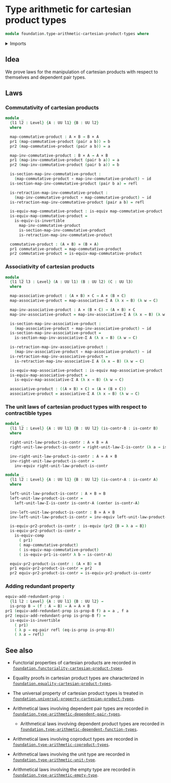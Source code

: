 # Type arithmetic for cartesian product types

```agda
module foundation.type-arithmetic-cartesian-product-types where
```

<details><summary>Imports</summary>

```agda
open import foundation.dependent-pair-types
open import foundation.equality-cartesian-product-types
open import foundation.type-arithmetic-dependent-pair-types
open import foundation.universe-levels

open import foundation-core.cartesian-product-types
open import foundation-core.contractible-types
open import foundation-core.equivalences
open import foundation-core.function-types
open import foundation-core.homotopies
open import foundation-core.identity-types
open import foundation-core.propositions
```

</details>

## Idea

We prove laws for the manipulation of cartesian products with respect to
themselves and dependent pair types.

## Laws

### Commutativity of cartesian products

```agda
module _
  {l1 l2 : Level} {A : UU l1} {B : UU l2}
  where

  map-commutative-product : A × B → B × A
  pr1 (map-commutative-product (pair a b)) = b
  pr2 (map-commutative-product (pair a b)) = a

  map-inv-commutative-product : B × A → A × B
  pr1 (map-inv-commutative-product (pair b a)) = a
  pr2 (map-inv-commutative-product (pair b a)) = b

  is-section-map-inv-commutative-product :
    (map-commutative-product ∘ map-inv-commutative-product) ~ id
  is-section-map-inv-commutative-product (pair b a) = refl

  is-retraction-map-inv-commutative-product :
    (map-inv-commutative-product ∘ map-commutative-product) ~ id
  is-retraction-map-inv-commutative-product (pair a b) = refl

  is-equiv-map-commutative-product : is-equiv map-commutative-product
  is-equiv-map-commutative-product =
    is-equiv-is-invertible
      map-inv-commutative-product
      is-section-map-inv-commutative-product
      is-retraction-map-inv-commutative-product

  commutative-product : (A × B) ≃ (B × A)
  pr1 commutative-product = map-commutative-product
  pr2 commutative-product = is-equiv-map-commutative-product
```

### Associativity of cartesian products

```agda
module _
  {l1 l2 l3 : Level} (A : UU l1) (B : UU l2) (C : UU l3)
  where

  map-associative-product : (A × B) × C → A × (B × C)
  map-associative-product = map-associative-Σ A (λ x → B) (λ w → C)

  map-inv-associative-product : A × (B × C) → (A × B) × C
  map-inv-associative-product = map-inv-associative-Σ A (λ x → B) (λ w → C)

  is-section-map-inv-associative-product :
    (map-associative-product ∘ map-inv-associative-product) ~ id
  is-section-map-inv-associative-product =
    is-section-map-inv-associative-Σ A (λ x → B) (λ w → C)

  is-retraction-map-inv-associative-product :
    (map-inv-associative-product ∘ map-associative-product) ~ id
  is-retraction-map-inv-associative-product =
    is-retraction-map-inv-associative-Σ A (λ x → B) (λ w → C)

  is-equiv-map-associative-product : is-equiv map-associative-product
  is-equiv-map-associative-product =
    is-equiv-map-associative-Σ A (λ x → B) (λ w → C)

  associative-product : ((A × B) × C) ≃ (A × (B × C))
  associative-product = associative-Σ A (λ x → B) (λ w → C)
```

### The unit laws of cartesian product types with respect to contractible types

```agda
module _
  {l1 l2 : Level} {A : UU l1} {B : UU l2} (is-contr-B : is-contr B)
  where

  right-unit-law-product-is-contr : A × B ≃ A
  right-unit-law-product-is-contr = right-unit-law-Σ-is-contr (λ a → is-contr-B)

  inv-right-unit-law-product-is-contr : A ≃ A × B
  inv-right-unit-law-product-is-contr =
    inv-equiv right-unit-law-product-is-contr

module _
  {l1 l2 : Level} {A : UU l1} {B : UU l2} (is-contr-A : is-contr A)
  where

  left-unit-law-product-is-contr : A × B ≃ B
  left-unit-law-product-is-contr =
    left-unit-law-Σ-is-contr is-contr-A (center is-contr-A)

  inv-left-unit-law-product-is-contr : B ≃ A × B
  inv-left-unit-law-product-is-contr = inv-equiv left-unit-law-product-is-contr

  is-equiv-pr2-product-is-contr : is-equiv (pr2 {B = λ a → B})
  is-equiv-pr2-product-is-contr =
    is-equiv-comp
      ( pr1)
      ( map-commutative-product)
      ( is-equiv-map-commutative-product)
      ( is-equiv-pr1-is-contr λ b → is-contr-A)

  equiv-pr2-product-is-contr : (A × B) ≃ B
  pr1 equiv-pr2-product-is-contr = pr2
  pr2 equiv-pr2-product-is-contr = is-equiv-pr2-product-is-contr
```

### Adding redundant property

```agda
equiv-add-redundant-prop :
  {l1 l2 : Level} {A : UU l1} {B : UU l2} →
  is-prop B → (f : A → B) → A ≃ A × B
pr1 (equiv-add-redundant-prop is-prop-B f) a = a , f a
pr2 (equiv-add-redundant-prop is-prop-B f) =
  is-equiv-is-invertible
    ( pr1)
    ( λ p → eq-pair refl (eq-is-prop is-prop-B))
    ( λ a → refl)
```

## See also

- Functorial properties of cartesian products are recorded in
  [`foundation.functoriality-cartesian-product-types`](foundation.functoriality-cartesian-product-types.md).
- Equality proofs in cartesian product types are characterized in
  [`foundation.equality-cartesian-product-types`](foundation.equality-cartesian-product-types.md).
- The universal property of cartesian product types is treated in
  [`foundation.universal-property-cartesian-product-types`](foundation.universal-property-cartesian-product-types.md).

- Arithmetical laws involving dependent pair types are recorded in
  [`foundation.type-arithmetic-dependent-pair-types`](foundation.type-arithmetic-dependent-pair-types.md).
  - Arithmetical laws involving dependent product types are recorded in
    [`foundation.type-arithmetic-dependent-function-types`](foundation.type-arithmetic-dependent-function-types.md).
- Arithmetical laws involving coproduct types are recorded in
  [`foundation.type-arithmetic-coproduct-types`](foundation.type-arithmetic-coproduct-types.md).
- Arithmetical laws involving the unit type are recorded in
  [`foundation.type-arithmetic-unit-type`](foundation.type-arithmetic-unit-type.md).
- Arithmetical laws involving the empty type are recorded in
  [`foundation.type-arithmetic-empty-type`](foundation.type-arithmetic-empty-type.md).

